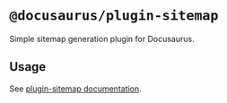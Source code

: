 # `@docusaurus/plugin-sitemap`

Simple sitemap generation plugin for Docusaurus.

## Usage

See [plugin-sitemap documentation](https://docusaurus.io/docs/api/plugins/@docusaurus/plugin-sitemap).